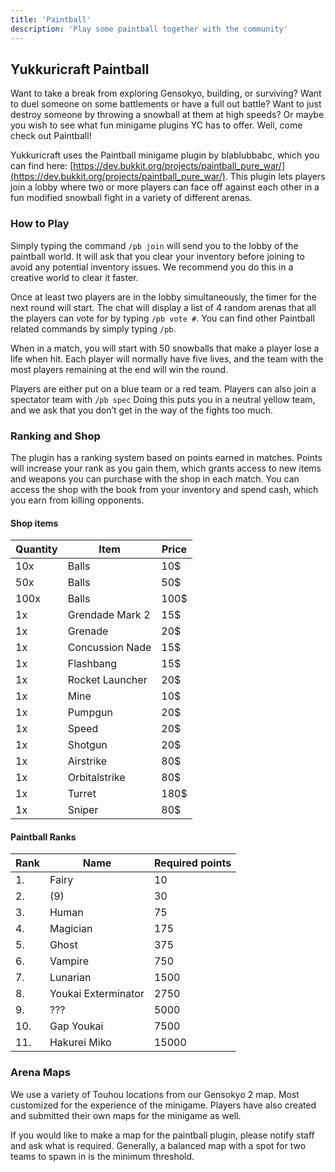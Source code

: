 ```yaml
---
title: 'Paintball'
description: 'Play some paintball together with the community'
---
```


## Yukkuricraft Paintball

Want to take a break from exploring Gensokyo, building, or surviving? Want to
duel someone on some battlements or have a full out battle? Want to just destroy
someone by throwing a snowball at them at high speeds? Or maybe you wish to see
what fun minigame plugins YC has to offer. Well, come check out Paintball!

Yukkuricraft uses the Paintball minigame plugin by blablubbabc, which you can
find here:
[https://dev.bukkit.org/projects/paintball_pure_war/](https://dev.bukkit.org/projects/paintball_pure_war/).
This plugin lets players join a lobby where two or more players can face off
against each other in a fun modified snowball fight in a variety of different
arenas.

### How to Play

Simply typing the command `/pb join` will send you to the lobby of the paintball
world. It will ask that you clear your inventory before joining to avoid any
potential inventory issues. We recommend you do this in a creative world to
clear it faster.

Once at least two players are in the lobby simultaneously, the timer for the
next round will start. The chat will display a list of 4 random arenas that all
the players can vote for by typing `/pb vote #`. You can find other Paintball
related commands by simply typing `/pb`.

When in a match, you will start with 50 snowballs that make a player lose a life
when hit. Each player will normally have five lives, and the team with the most
players remaining at the end will win the round.

Players are either put on a blue team or a red team. Players can also join a
spectator team with `/pb spec` Doing this puts you in a neutral yellow team, and
we ask that you don’t get in the way of the fights too much.

### Ranking and Shop

The plugin has a ranking system based on points earned in matches. Points will
increase your rank as you gain them, which grants access to new items and
weapons you can purchase with the shop in each match. You can access the shop
with the book from your inventory and spend cash, which you earn from killing
opponents.

#### Shop items

| Quantity | Item            | Price |
| -------- | --------------- | ----- |
| 10x      | Balls           | 10\$  |
| 50x      | Balls           | 50\$  |
| 100x     | Balls           | 100\$ |
| 1x       | Grendade Mark 2 | 15\$  |
| 1x       | Grenade         | 20\$  |
| 1x       | Concussion Nade | 15\$  |
| 1x       | Flashbang       | 15\$  |
| 1x       | Rocket Launcher | 20\$  |
| 1x       | Mine            | 10\$  |
| 1x       | Pumpgun         | 20\$  |
| 1x       | Speed           | 20\$  |
| 1x       | Shotgun         | 20\$  |
| 1x       | Airstrike       | 80\$  |
| 1x       | Orbitalstrike   | 80\$  |
| 1x       | Turret          | 180\$ |
| 1x       | Sniper          | 80\$  |

#### Paintball Ranks

| Rank | Name                | Required points |
| ---- | ------------------- | --------------- |
| 1.   | Fairy               | 10              |
| 2.   | (9)                 | 30              |
| 3.   | Human               | 75              |
| 4.   | Magician            | 175             |
| 5.   | Ghost               | 375             |
| 6.   | Vampire             | 750             |
| 7.   | Lunarian            | 1500            |
| 8.   | Youkai Exterminator | 2750            |
| 9.   | ???                 | 5000            |
| 10.  | Gap Youkai          | 7500            |
| 11.  | Hakurei Miko        | 15000           |

### Arena Maps

We use a variety of Touhou locations from our Gensokyo 2 map. Most customized
for the experience of the minigame. Players have also created and submitted
their own maps for the minigame as well.

If you would like to make a map for the paintball plugin, please notify staff
and ask what is required. Generally, a balanced map with a spot for two teams to
spawn in is the minimum threshold.
